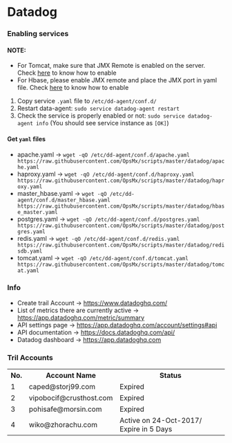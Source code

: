 # Datadog

### Enabling services
#### NOTE: 
  * For Tomcat, make sure that JMX Remote is enabled on the server. Check [here](https://github.com/OpsMx/scripts/wiki/Tomcat) to know how to enable
  * For Hbase, please enable JMX remote and place the JMX port in yaml file. Check [here](https://hbase.apache.org/metrics.html) to know how to enable
1. Copy service `.yaml` file to `/etc/dd-agent/conf.d/`
2. Restart data-agent: `sudo service datadog-agent restart`
3. Check the service is properly enabled or not: `sudo service datadog-agent info` (You should see service instance as `[OK]`)

#### Get `yaml` files
   * apache.yaml -> `wget -qO /etc/dd-agent/conf.d/apache.yaml https://raw.githubusercontent.com/OpsMx/scripts/master/datadog/apache.yaml`
   * haproxy.yaml -> `wget -qO /etc/dd-agent/conf.d/haproxy.yaml https://raw.githubusercontent.com/OpsMx/scripts/master/datadog/haproxy.yaml`
   * master_hbase.yaml -> `wget -qO /etc/dd-agent/conf.d/master_hbase.yaml https://raw.githubusercontent.com/OpsMx/scripts/master/datadog/hbase_master.yaml`
   * postgres.yaml -> `wget -qO /etc/dd-agent/conf.d/postgres.yaml https://raw.githubusercontent.com/OpsMx/scripts/master/datadog/postgres.yaml`
   * redis.yaml -> `wget -qO /etc/dd-agent/conf.d/redis.yaml https://raw.githubusercontent.com/OpsMx/scripts/master/datadog/redisdb.yaml`
   * tomcat.yaml -> `wget -qO /etc/dd-agent/conf.d/tomcat.yaml https://raw.githubusercontent.com/OpsMx/scripts/master/datadog/tomcat.yaml`


### Info

* Create trail Account -> https://www.datadoghq.com/
* List of metrics there are currently active -> https://app.datadoghq.com/metric/summary
* API settings page -> https://app.datadoghq.com/account/settings#api
* API documentation -> https://docs.datadoghq.com/api/
* Datadog dashboard -> https://app.datadoghq.com

### Tril Accounts
<table>
  <tr>
  <th>No.</th><th>Account Name</td><th>Status</th>
  </tr>
 <tr>
 <tr>
  <td>1</td><td>caped@storj99.com</td><td>Expired</td>
  </tr>
 <tr>
  <td>2</td><td>vipobocif@crusthost.com</td><td>Expired</td>
  </tr>
 <tr>
  <td>3</td><td>pohisafe@morsin.com</td><td>Expired</td>
  </tr>
 <tr>
  <td>4</td><td>wiko@zhorachu.com</td><td>Active on 24-Oct-2017/ Expire in 5 Days</td>
  </tr>
 </table>
